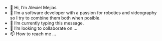 - 👋 Hi, I’m Alexiel Mejias
- 👀 I’m a software developer with a passion for robotics and videography so I try to combine them both when posible.
- 🌱 I’m currently typing this message.
- 💞️ I’m looking to collaborate on ...
- 📫 How to reach me ...

<!---
alexielm/alexielm is a ✨ special ✨ repository because its `README.md` (this file) appears on your GitHub profile.
You can click the Preview link to take a look at your changes.
--->
